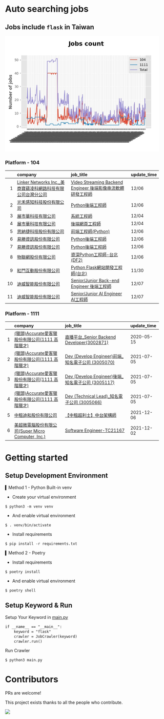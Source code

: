 # Auto searching jobs

## Jobs include `flask` in Taiwan 

 ![image](./doc/plot_img.jpg)


### Platform - 104


|    | company                                                                                                       | job_title                                                                                                  | update_time   |
|---:|:--------------------------------------------------------------------------------------------------------------|:-----------------------------------------------------------------------------------------------------------|:--------------|
|  1 | [Linker Networks Inc._美商寶蘊凌科網路科技有限公司台灣分公司](https://www.104.com.tw/company/1a2x6bjubn?jobsource=jolist_b_date) | [Video Streaming Backend Engineer 後端影像串流軟體研發工程師](https://www.104.com.tw/job/70zg7?jobsource=jolist_b_date) | 12/06         |
|  2 | [光禾感知科技股份有限公司](https://www.104.com.tw/company/1a2x6bks9s?jobsource=jolist_b_date)                             | [Python後端工程師](https://www.104.com.tw/job/71j4l?jobsource=jolist_b_date)                                    | 12/06         |
|  3 | [展市華科技有限公司](https://www.104.com.tw/company/1a2x6blbgu?jobsource=jolist_d_relevance)                           | [系統工程師](https://www.104.com.tw/job/71erc?jobsource=jolist_d_relevance)                                     | 12/04         |
|  4 | [展市華科技有限公司](https://www.104.com.tw/company/1a2x6blbgu?jobsource=jolist_d_relevance)                           | [後端網頁工程師](https://www.104.com.tw/job/71amu?jobsource=jolist_d_relevance)                                   | 12/04         |
|  5 | [思納捷科技股份有限公司](https://www.104.com.tw/company/1a2x6bk977?jobsource=jolist_b_date)                              | [前端工程師(Python)](https://www.104.com.tw/job/7g8nn?jobsource=jolist_b_date)                                  | 12/06         |
|  6 | [易勝資訊股份有限公司](https://www.104.com.tw/company/1a2x6bj8og?jobsource=jolist_b_date)                               | [Python後端工程師](https://www.104.com.tw/job/76vbt?jobsource=jolist_b_date)                                    | 12/06         |
|  7 | [易勝資訊股份有限公司](https://www.104.com.tw/company/1a2x6bj8og?jobsource=jolist_d_relevance)                          | [Python後端工程師](https://www.104.com.tw/job/76vbt?jobsource=jolist_d_relevance)                               | 12/06         |
|  8 | [物聯網股份有限公司](https://www.104.com.tw/company/1a2x6bk3uw?jobsource=jolist_b_date)                                | [資深Python工程師-台北(DF2)](https://www.104.com.tw/job/7du8c?jobsource=jolist_b_date)                            | 12/06         |
|  9 | [紅門互動股份有限公司](https://www.104.com.tw/company/oh4m67k?jobsource=jolist_d_relevance)                             | [Python Flask網站開發工程師(台北)](https://www.104.com.tw/job/6xtfl?jobsource=jolist_d_relevance)                   | 11/30         |
| 10 | [迪威智能股份有限公司](https://www.104.com.tw/company/1a2x6bl035?jobsource=jolist_b_date)                               | [Senior/Junior Back-end Engineer 後端工程師](https://www.104.com.tw/job/7ecqo?jobsource=jolist_b_date)          | 12/07         |
| 11 | [迪威智能股份有限公司](https://www.104.com.tw/company/1a2x6bl035?jobsource=jolist_b_date)                               | [Senior/Junior AI Engineer AI工程師](https://www.104.com.tw/job/7ecqj?jobsource=jolist_b_date)                | 12/07         |

### Platform - 1111


|    | company                                                                          | job_title                                                                          | update_time   |
|---:|:---------------------------------------------------------------------------------|:-----------------------------------------------------------------------------------|:--------------|
|  1 | [(獵頭)Accurate愛客獵股份有限公司(1111 高階獵才)](https://www.1111.com.tw/corp/69647966/)       | [直播平台_Senior Backend Developer(3002871)](https://www.1111.com.tw/job/85960420/)    | 2020-05-15    |
|  2 | [(獵頭)Accurate愛客獵股份有限公司(1111 高階獵才)](https://www.1111.com.tw/corp/69647966/)       | [Dev (Develop Engineer)前端_知名電子公司 (3005070)](https://www.1111.com.tw/job/97460023/) | 2021-07-05    |
|  3 | [(獵頭)Accurate愛客獵股份有限公司(1111 高階獵才)](https://www.1111.com.tw/corp/69647966/)       | [Dev (Develop Engineer)後端_知名電子公司 (3005117)](https://www.1111.com.tw/job/97460074/) | 2021-07-05    |
|  4 | [(獵頭)Accurate愛客獵股份有限公司(1111 高階獵才)](https://www.1111.com.tw/corp/69647966/)       | [Dev (Technical Lead)_知名電子公司 (3005066)](https://www.1111.com.tw/job/97459998/)     | 2021-07-05    |
|  5 | [中租迪和股份有限公司](https://www.1111.com.tw/corp/2850037/)                              | [【中租超利士】中台架構師](https://www.1111.com.tw/job/97507405/)                              | 2021-12-06    |
|  6 | [美超微電腦股份有限公司(Super Micro Computer, Inc.)](https://www.1111.com.tw/corp/9530088/) | [Software Engineer-TC21167](https://www.1111.com.tw/job/98544764/)                 | 2021-12-02    |



# Getting started
## Setup Development Environment
▍Method 1 - Python Built-in venv

- Create your virtual environment
```
$ python3 -m venv venv
```
- And enable virtual environment
```
$ . venv/bin/activate
```
- Install requirements
```
$ pip install -r requirements.txt 
```

▍Method 2 - Poetry
- Install requirements
```
$ poetry install
```
- And enable virtual environment
```
$ poetry shell
```

## Setup Keyword & Run

Setup Your Keyword in [main.py](./main.py#L88)
```
if __name__ == "__main__":
    keyword = "flask"
    crawler = JobCrawler(keyword)
    crawler.run()
```

Run Crawler
```
$ python3 main.py
```

# Contributors
PRs are welcome!

This project exists thanks to all the people who contribute.

<a href="https://github.com/hsuanchi/auto-search-flask-job/graphs/contributors">
  <img src="https://contrib.rocks/image?repo=hsuanchi/auto-search-flask-job"/>
</a>
